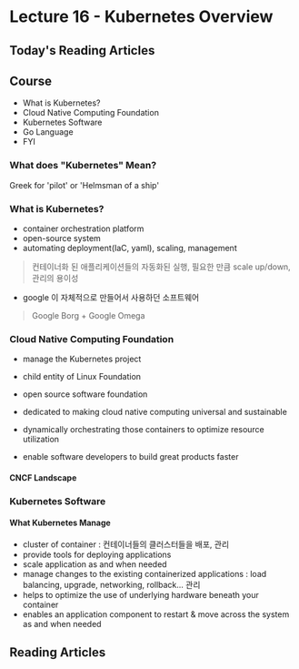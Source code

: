 # Lecture 16 - Kubernetes Overview

## Today's Reading Articles

## Course
- What is Kubernetes?
- Cloud Native Computing Foundation
- Kubernetes Software
- Go Language
- FYI

### What does "Kubernetes" Mean?
Greek for 'pilot' or 'Helmsman of a ship'

### What is Kubernetes?
- container orchestration platform
- open-source system
- automating deployment(IaC, yaml), scaling, management 
> 컨테이너화 된 애플리케이션들의 자동화된 실행, 필요한 만큼 scale up/down, 관리의 용이성

- google 이 자체적으로 만들어서 사용하던 소프트웨어

> Google Borg + Google Omega

### Cloud Native Computing Foundation
- manage the Kubernetes project
- child entity of Linux Foundation

- open source software foundation
- dedicated to making cloud native computing universal and sustainable

- dynamically orchestrating those containers to optimize resource utilization
- enable software developers to build great products faster

#### CNCF Landscape

### Kubernetes Software
#### What Kubernetes Manage
- cluster of container : 컨테이너들의 클러스터들을 배포, 관리
- provide tools for deploying applications
- scale application as and when needed
- manage changes to the existing containerized applications : load balancing, upgrade, networking, rollback... 관리
- helps to optimize the use of underlying hardware beneath your container
- enables an application component to restart & move across the system as and when needed

## Reading Articles
